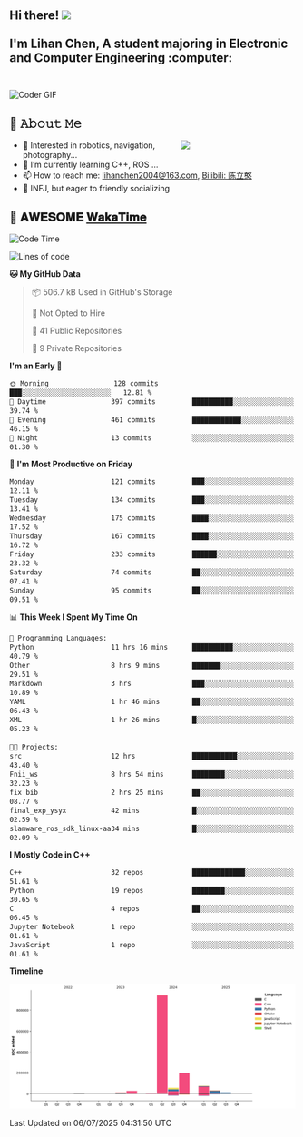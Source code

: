 <h2 align="left">
 <abc>
  <br>Hi there! <img src="https://user-images.githubusercontent.com/42378118/110234147-e3259600-7f4e-11eb-95be-0c4047144dea.gif" width="30"><br>
  <br> I'm Lihan Chen, A student majoring in Electronic and Computer Engineering :computer:<br>
  <br>
 </abc>
</h2>

<img align="center" src="https://media.giphy.com/media/SWoSkN6DxTszqIKEqv/giphy.gif" alt="Coder GIF" width="500">

## :book: 𝙰𝚋𝚘𝚞𝚝 𝙼𝚎

<img align="right" width="40%" src="https://github-readme-stats.vercel.app/api?username=LihanChen2004&show_icons=true&icon_color=CE1D2D&text_color=718096&bg_color=ffffff&hide_title=true" />

- 🌟 Interested in robotics, navigation, photography...
- 🌱 I’m currently learning C++, ROS ... 
- 📫 How to reach me: lihanchen2004@163.com, [Bilibili: 陈立憨](https://space.bilibili.com/170786212)
- 👯 INFJ, but eager to friendly socializing

## 📜 𝐀𝐖𝐄𝐒𝐎𝐌𝐄 [𝐖𝐚𝐤𝐚𝐓𝐢𝐦𝐞](https://github.com/anmol098/waka-readme-stats)

<!--START_SECTION:waka-->
![Code Time](http://img.shields.io/badge/Code%20Time-1%2C223%20hrs%2056%20mins-blue)

![Lines of code](https://img.shields.io/badge/From%20Hello%20World%20I%27ve%20Written-1.4%20million%20lines%20of%20code-blue)

**🐱 My GitHub Data** 

> 📦 506.7 kB Used in GitHub's Storage 
 > 
> 🚫 Not Opted to Hire
 > 
> 📜 41 Public Repositories 
 > 
> 🔑 9 Private Repositories 
 > 
**I'm an Early 🐤** 

```text
🌞 Morning                128 commits         ███░░░░░░░░░░░░░░░░░░░░░░   12.81 % 
🌆 Daytime                397 commits         ██████████░░░░░░░░░░░░░░░   39.74 % 
🌃 Evening                461 commits         ████████████░░░░░░░░░░░░░   46.15 % 
🌙 Night                  13 commits          ░░░░░░░░░░░░░░░░░░░░░░░░░   01.30 % 
```
📅 **I'm Most Productive on Friday** 

```text
Monday                   121 commits         ███░░░░░░░░░░░░░░░░░░░░░░   12.11 % 
Tuesday                  134 commits         ███░░░░░░░░░░░░░░░░░░░░░░   13.41 % 
Wednesday                175 commits         ████░░░░░░░░░░░░░░░░░░░░░   17.52 % 
Thursday                 167 commits         ████░░░░░░░░░░░░░░░░░░░░░   16.72 % 
Friday                   233 commits         ██████░░░░░░░░░░░░░░░░░░░   23.32 % 
Saturday                 74 commits          ██░░░░░░░░░░░░░░░░░░░░░░░   07.41 % 
Sunday                   95 commits          ██░░░░░░░░░░░░░░░░░░░░░░░   09.51 % 
```


📊 **This Week I Spent My Time On** 

```text
💬 Programming Languages: 
Python                   11 hrs 16 mins      ██████████░░░░░░░░░░░░░░░   40.79 % 
Other                    8 hrs 9 mins        ███████░░░░░░░░░░░░░░░░░░   29.51 % 
Markdown                 3 hrs               ███░░░░░░░░░░░░░░░░░░░░░░   10.89 % 
YAML                     1 hr 46 mins        ██░░░░░░░░░░░░░░░░░░░░░░░   06.43 % 
XML                      1 hr 26 mins        █░░░░░░░░░░░░░░░░░░░░░░░░   05.23 % 

🐱‍💻 Projects: 
src                      12 hrs              ███████████░░░░░░░░░░░░░░   43.40 % 
Fnii_ws                  8 hrs 54 mins       ████████░░░░░░░░░░░░░░░░░   32.23 % 
fix bib                  2 hrs 25 mins       ██░░░░░░░░░░░░░░░░░░░░░░░   08.77 % 
final_exp_ysyx           42 mins             █░░░░░░░░░░░░░░░░░░░░░░░░   02.59 % 
slamware_ros_sdk_linux-aa34 mins             █░░░░░░░░░░░░░░░░░░░░░░░░   02.09 % 
```

**I Mostly Code in C++** 

```text
C++                      32 repos            █████████████░░░░░░░░░░░░   51.61 % 
Python                   19 repos            ████████░░░░░░░░░░░░░░░░░   30.65 % 
C                        4 repos             ██░░░░░░░░░░░░░░░░░░░░░░░   06.45 % 
Jupyter Notebook         1 repo              ░░░░░░░░░░░░░░░░░░░░░░░░░   01.61 % 
JavaScript               1 repo              ░░░░░░░░░░░░░░░░░░░░░░░░░   01.61 % 
```



**Timeline**

![Lines of Code chart](https://raw.githubusercontent.com/LihanChen2004/LihanChen2004/main/assets/bar_graph.png)


 Last Updated on 06/07/2025 04:31:50 UTC
<!--END_SECTION:waka-->

<!--
**LihanChen2004/LihanChen2004** is a ✨ _special_ ✨ repository because its `README.md` (this file) appears on your GitHub profile.

Here are some ideas to get you started:

- 🔭 I’m currently working on ...
- 🌱 I’m currently learning ...
- 👯 I’m looking to collaborate on ...
- 🤔 I’m looking for help with ...
- 💬 Ask me about ...
- 📫 How to reach me: ...
- 😄 Pronouns: ...
- ⚡ Fun fact: ...
-->
